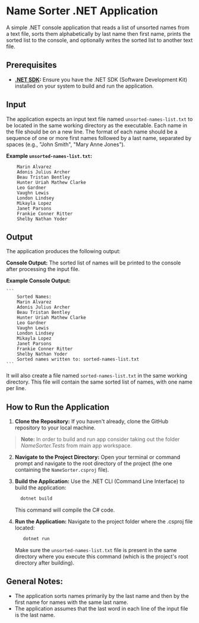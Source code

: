 # Name Sorter .NET Application

A simple .NET console application that reads a list of unsorted names from a text file, sorts them alphabetically by last name then first name, prints the sorted list to the console, and optionally writes the sorted list to another text file.

## Prerequisites

* **[.NET SDK](https://dotnet.microsoft.com/download):** Ensure you have the .NET SDK (Software Development Kit) installed on your system to build and run the application.

## Input

The application expects an input text file named `unsorted-names-list.txt` to be located in the same working directory as the executable. Each name in the file should be on a new line. The format of each name should be a sequence of one or more first names followed by a last name, separated by spaces (e.g., "John Smith", "Mary Anne Jones").

**Example `unsorted-names-list.txt`:**
```
    Marin Alvarez
    Adonis Julius Archer
    Beau Tristan Bentley 
    Hunter Uriah Mathew Clarke
    Leo Gardner
    Vaughn Lewis
    London Lindsey
    Mikayla Lopez
    Janet Parsons
    Frankie Conner Ritter
    Shelby Nathan Yoder
```

## Output

The application produces the following output:

**Console Output:** The sorted list of names will be printed to the console after processing the input file.

**Example Console Output:**

    ```
        Sorted Names:
        Marin Alvarez
        Adonis Julius Archer
        Beau Tristan Bentley
        Hunter Uriah Mathew Clarke
        Leo Gardner
        Vaughn Lewis
        London Lindsey
        Mikayla Lopez
        Janet Parsons
        Frankie Conner Ritter
        Shelby Nathan Yoder
        Sorted names written to: sorted-names-list.txt
    ```

 It will also create a file named `sorted-names-list.txt` in the same working directory. This file will contain the same sorted list of names, with one name per line.

 ## How to Run the Application

1.  **Clone the Repository:** If you haven't already, clone the GitHub repository to your local machine.

> **Note:** In order to build and run app consider taking out the folder *NameSorter.Tests* from main app workspace.

2.  **Navigate to the Project Directory:** Open your terminal or command prompt and navigate to the root directory of the project (the one containing the `NameSorter.csproj` file).

3.  **Build the Application:** Use the .NET CLI (Command Line Interface) to build the application:

    ```bash
      dotnet build
    ```

    This command will compile the C# code.

4.  **Run the Application:** Navigate to the project folder where the .csproj file located:

    ```bash
       dotnet run
    ```

    Make sure the `unsorted-names-list.txt` file is present in the same directory where you execute this command (which is the project's root directory after building).

## General Notes:

* The application sorts names primarily by the last name and then by the first name for names with the same last name.
* The application assumes that the last word in each line of the input file is the last name.
